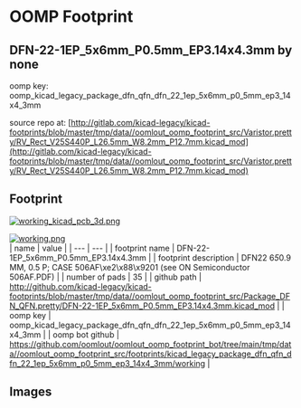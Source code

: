 # OOMP Footprint  
## DFN-22-1EP_5x6mm_P0.5mm_EP3.14x4.3mm  by none  
  
oomp key: oomp_kicad_legacy_package_dfn_qfn_dfn_22_1ep_5x6mm_p0_5mm_ep3_14x4_3mm  
  
source repo at: [http://gitlab.com/kicad-legacy/kicad-footprints/blob/master/tmp/data//oomlout_oomp_footprint_src/Varistor.pretty/RV_Rect_V25S440P_L26.5mm_W8.2mm_P12.7mm.kicad_mod](http://gitlab.com/kicad-legacy/kicad-footprints/blob/master/tmp/data//oomlout_oomp_footprint_src/Varistor.pretty/RV_Rect_V25S440P_L26.5mm_W8.2mm_P12.7mm.kicad_mod)  
## Footprint  
  
[![working_kicad_pcb_3d.png](working_kicad_pcb_3d_600.png)](working_kicad_pcb_3d.png)  
  
[![working.png](working_600.png)](working.png)  
| name | value | 
| --- | --- | 
| footprint name | DFN-22-1EP_5x6mm_P0.5mm_EP3.14x4.3mm | 
| footprint description | DFN22 6*5*0.9 MM, 0.5 P; CASE 506AF\\xe2\\x88\\x9201 (see ON Semiconductor 506AF.PDF) | 
| number of pads | 35 | 
| github path | http://github.com/kicad-legacy/kicad-footprints/blob/master/tmp/data//oomlout_oomp_footprint_src/Package_DFN_QFN.pretty/DFN-22-1EP_5x6mm_P0.5mm_EP3.14x4.3mm.kicad_mod | 
| oomp key | oomp_kicad_legacy_package_dfn_qfn_dfn_22_1ep_5x6mm_p0_5mm_ep3_14x4_3mm | 
| oomp bot github | https://github.com/oomlout/oomlout_oomp_footprint_bot/tree/main/tmp/data//oomlout_oomp_footprint_src/footprints/kicad_legacy_package_dfn_qfn_dfn_22_1ep_5x6mm_p0_5mm_ep3_14x4_3mm/working | 
## Images  

